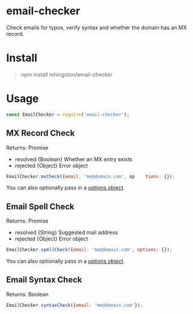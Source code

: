 # email-checker

Check emails for typos, verify syntax and whether the domain has an MX record.

# Install
> npm install mhingston/email-checker
	
# Usage

```javascript	
const EmailChecker = require('email-checker');
```

## MX Record Check

Returns: Promise
* resolved {Boolean} Whether an MX entry exists
* rejected {Object} Error object

```javascript	
EmailChecker.mxCheck({email: 'me@domain.com', op	tions: {});
```

You can also optionally pass in a [options object](https://github.com/yahoo/dnscache#configuration).

## Email Spell Check

Returns: Promise
* resolved {String} Suggested mail address
* rejected {Object} Error object

```javascript	
EmailChecker.spellCheck({email: 'me@domain.com', options: {});
```

You can also optionally pass in a [options object](https://github.com/mailcheck/mailcheck#usage-without-jquery).

## Email Syntax Check

Returns: Boolean

```javascript	
EmailChecker.syntaxCheck({email: 'me@domain.com'});
```